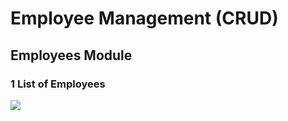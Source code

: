 # Employee Management (CRUD)

## Employees Module
### 1 List of Employees
![]("Screeshots/Emp_List.jpg")

